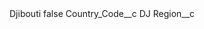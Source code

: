<?xml version="1.0" encoding="UTF-8"?>
<CustomMetadata xmlns="http://soap.sforce.com/2006/04/metadata" xmlns:xsi="http://www.w3.org/2001/XMLSchema-instance" xmlns:xsd="http://www.w3.org/2001/XMLSchema">
    <label>Djibouti</label>
    <protected>false</protected>
    <values>
        <field>Country_Code__c</field>
        <value xsi:type="xsd:string">DJ</value>
    </values>
    <values>
        <field>Region__c</field>
        <value xsi:nil="true"/>
    </values>
</CustomMetadata>
